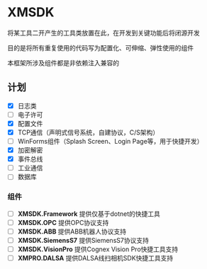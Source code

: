 # XMSDK

将某工具二开产生的工具类放置在此，在开发到关键功能后将闭源开发

目的是将所有重复使用的代码写为配置化、可伸缩、弹性使用的组件

本框架所涉及组件都是非依赖注入兼容的

## 计划

- [X] 日志类
- [ ] 电子许可
- [X] 配置文件
- [X] TCP通信（声明式信号系统，自建协议，C/S架构）
- [ ] WinForms组件（Splash Screen、Login Page等，用于快捷开发）
- [X] 加密解密
- [X] 事件总线
- [ ] 工业通信
- [ ] 数据库

### 组件

- [ ] **XMSDK.Framework** 提供仅基于dotnet的快捷工具
- [ ] **XMSDK.OPC** 提供OPC协议支持
- [ ] **XMSDK.ABB** 提供ABB机器人协议支持
- [ ] **XMSDK.SiemensS7** 提供SiemensS7协议支持
- [ ] **XMSDK.VisionPro** 提供Cognex Vision Pro快捷工具支持
- [ ] **XMPRO.DALSA** 提供DALSA线扫相机SDK快捷工具支持
